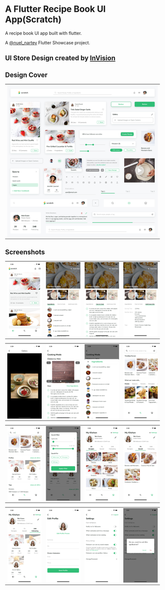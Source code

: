 # A Flutter Recipe Book UI App(Scratch)

A recipe book UI app built with flutter.

A [@nuel_nartey](https://twitter.com/nuel_nartey) Flutter Showcase project.

## UI Store Design created by [InVision](https://www.invisionapp.com/)

## Design Cover
<table>
  <tr>
    <td>
      <img src="https://github.com/Manuelkpatsu/flutter_scratch/blob/main/screenshots/design-cover.jpeg" />
    </td>
  </tr>
</table>

## Screenshots
<table>
  <tr>
    <td>
      <img src="https://github.com/Manuelkpatsu/flutter_scratch/blob/main/screenshots/1.png" />
    </td>
    <td>
      <img src="https://github.com/Manuelkpatsu/flutter_scratch/blob/main/screenshots/2.png" />
    </td>
    <td>
      <img src="https://github.com/Manuelkpatsu/flutter_scratch/blob/main/screenshots/3.png" />
    </td>
    <td>
      <img src="https://github.com/Manuelkpatsu/flutter_scratch/blob/main/screenshots/4.png" />
    </td>
  </tr>
</table>
<table>
    <tr>
        <td>
            <img src="https://github.com/Manuelkpatsu/flutter_scratch/blob/main/screenshots/5.png" />
        </td>
        <td>
            <img src="https://github.com/Manuelkpatsu/flutter_scratch/blob/main/screenshots/6.png" />
        </td>
        <td>
            <img src="https://github.com/Manuelkpatsu/flutter_scratch/blob/main/screenshots/7.png" />
        </td>
        <td>
            <img src="https://github.com/Manuelkpatsu/flutter_scratch/blob/main/screenshots/8.png" />
        </td>
    </tr>
</table>
<table>
    <tr>
        <td>
            <img src="https://github.com/Manuelkpatsu/flutter_scratch/blob/main/screenshots/9.png" />
        </td>
        <td>
            <img src="https://github.com/Manuelkpatsu/flutter_scratch/blob/main/screenshots/10.png" />
        </td>
        <td>
            <img src="https://github.com/Manuelkpatsu/flutter_scratch/blob/main/screenshots/11.png" />
        </td>
        <td>
            <img src="https://github.com/Manuelkpatsu/flutter_scratch/blob/main/screenshots/12.png" />
        </td>
    </tr>
</table>
<table>
    <tr>
        <td>
            <img src="https://github.com/Manuelkpatsu/flutter_scratch/blob/main/screenshots/13.png" />
        </td>
        <td>
            <img src="https://github.com/Manuelkpatsu/flutter_scratch/blob/main/screenshots/14.png" />
        </td>
        <td>
            <img src="https://github.com/Manuelkpatsu/flutter_scratch/blob/main/screenshots/15.png" />
        </td>
        <td>
            <img src="https://github.com/Manuelkpatsu/flutter_scratch/blob/main/screenshots/16.png" />
        </td>
    </tr>
</table>
